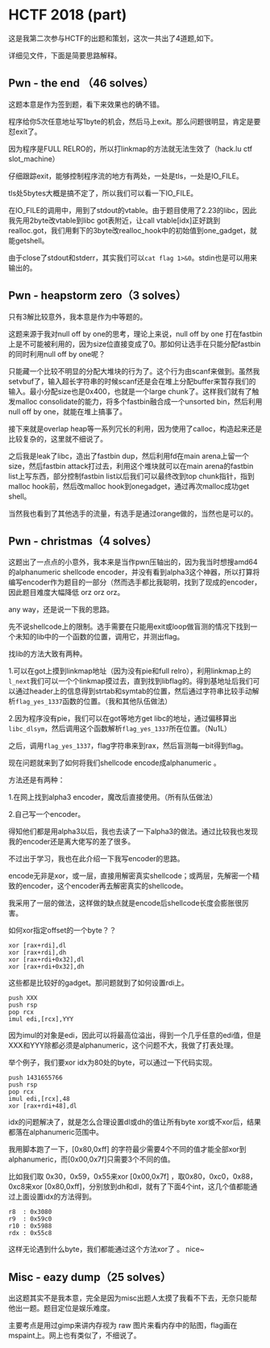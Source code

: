 # HCTF 2018 (part)

这是我第二次参与HCTF的出题和策划，这次一共出了4道题,如下。

详细见文件，下面是简要思路解释。

## Pwn - the end （46 solves）

这题本意是作为签到题，看下来效果也的确不错。

程序给你5次任意地址写1byte的机会，然后马上exit。那么问题很明显，肯定是要怼exit了。

因为程序是FULL RELRO的，所以打linkmap的方法就无法生效了（hack.lu ctf slot_machine）

仔细跟踪exit，能够控制程序流的地方有两处，一处是tls，一处是IO_FILE。



tls处5bytes大概是搞不定了，所以我们可以看一下IO_FILE。

在IO_FILE的调用中，用到了stdout的vtable。由于题目使用了2.23的libc，因此我先用2byte改vtable到libc got表附近，让call vtable[idx]正好跳到realloc.got，我们用剩下的3byte改realloc_hook中的初始值到one_gadget，就能getshell。



由于close了stdout和stderr，其实我们可以`cat flag 1>&0`。stdin也是可以用来输出的。

## Pwn - heapstorm zero（3 solves）

只有3解比较意外，我本意是作为中等题的。

这题来源于我对null off by one的思考，理论上来说，null off by one 打在fastbin上是不可能被利用的，因为size位直接变成了0。那如何让选手在只能分配fastbin的同时利用null off by one呢？



只能藏一个比较不明显的分配大堆块的行为了。这个行为由scanf来做到。虽然我setvbuf了，输入超长字符串的时候scanf还是会在堆上分配buffer来暂存我们的输入。最小分配size也是0x400，也就是一个large chunk了。这样我们就有了触发malloc consolidate的能力，将多个fastbin融合成一个unsorted bin，然后利用null off by one，就能在堆上搞事了。

接下来就是overlap heap等一系列冗长的利用，因为使用了calloc，构造起来还是比较复杂的，这里就不细说了。



之后我是leak了libc，造出了fastbin dup，然后利用fd在main arena上留一个size，然后fastbin attack打过去，利用这个堆块就可以在main arena的fastbin list上写东西，部分控制fastbin list以后我们可以最终改到top chunk指针，指到malloc hook前，然后改malloc hook到onegadget，通过再次malloc成功get shell。



当然我也看到了其他选手的流量，有选手是通过orange做的，当然也是可以的。

## Pwn - christmas（4 solves）

这题出了一点点的小意外，我本来是当作pwn压轴出的，因为我当时想搜amd64的alphanumeric shellcode encoder，并没有看到alpha3这个神器，所以打算将编写encoder作为题目的一部分（然而选手都比我聪明，找到了现成的encoder，因此题目难度大幅降低 orz orz orz。

any way，还是说一下我的思路。

先不说shellcode上的限制。选手需要在只能用exit或loop做盲测的情况下找到一个未知的lib中的一个函数的位置，调用它，并测出flag。



找lib的方法大致有两种。

1.可以在got上摸到linkmap地址（因为没有pie和full relro），利用linkmap上的`l_next`我们可以一个个linkmap摸过去，直到找到libflag的。得到基地址后我们可以通过header上的信息得到strtab和symtab的位置，然后通过字符串比较手动解析`flag_yes_1337`函数的位置。（我和其他队伍做法）

2.因为程序没有pie，我们可以在got等地方get libc的地址，通过偏移算出`libc_dlsym`，然后调用这个函数解析`flag_yes_1337`所在位置。（Nu1L）

之后，调用`flag_yes_1337`，flag字符串来到rax，然后盲测每一bit得到flag。



现在问题就来到了如何将我们shellcode encode成alphanumeric 。

方法还是有两种：

1.在网上找到alpha3 encoder，魔改后直接使用。（所有队伍做法）

2.自己写一个encoder。



得知他们都是用alpha3以后，我也去读了一下alpha3的做法。通过比较我也发现我的encoder还是离大佬写的差了很多。

不过出于学习，我也在此介绍一下我写encoder的思路。



encode无非是xor，或一层，直接用解密真实shellcode；或两层，先解密一个精致的encoder，这个encoder再去解密真实的shellcode。

我采用了一层的做法，这样做的缺点就是encode后shellcode长度会膨胀很厉害。

如何xor指定offset的一个byte？？

```
xor [rax+rdi],dl
xor [rax+rdi],dh
xor [rax+rdi+0x32],dl
xor [rax+rdi+0x32],dh
```

这些都是比较好的gadget。那问题就到了如何设置rdi上。

```
push XXX
push rsp
pop rcx
imul edi,[rcx],YYY
```

因为imul的对象是edi，因此可以将最高位溢出，得到一个几乎任意的edi值，但是XXX和YYY除都必须是alphanumeric，这个问题不大，我做了打表处理。

举个例子，我们要xor idx为80处的byte，可以通过一下代码实现。

```
push 1431655766
push rsp
pop rcx
imul edi,[rcx],48
xor [rax+rdi+48],dl
```

idx的问题解决了，就是怎么合理设置dl或dh的值让所有byte xor或不xor后，结果都落在alphanumeric范围中。

我用脚本跑了一下，[0x80,0xff] 的字符最少需要4个不同的值才能全部xor到alphanumeric，而[0x00,0x7f]只需要3个不同的值。

比如我们取 0x30，0x59，0x55来xor [0x00,0x7f] ，取0x80，0xc0，0x88，0xc8来xor [0x80,0xff]，分别放到dh和dl，就有了下面4个int，这几个值都能通过上面设置idx的方法得到。

```
r8  : 0x3080
r9  : 0x59c0
r10 : 0x5988
rdx : 0x55c8
```

这样无论遇到什么byte，我们都能通过这个方法xor了 。 nice~

## Misc - eazy dump（25 solves）

出这题其实不是我本意，完全是因为misc出题人太摸了我看不下去，无奈只能帮他出一题。题目定位是娱乐难度。



主要考点是用过gimp来讲内存视为 raw 图片来看内存中的贴图，flag画在mspaint上。网上也有类似了，不细说了。

